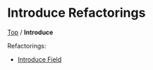 # Introduce Refactorings

[Top](../) / **Introduce**

Refactorings:

* [Introduce Field](IntroduceField.md)